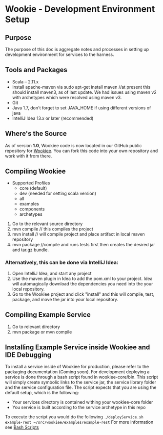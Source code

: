 # Wookie - Development Environment Setup

## Purpose

The purpose of this doc is aggregate notes and processes in setting up development environment for services to
the harness.

## Tools and Packages

* Scala – 2.11.x
* Install apache-maven via sudo apt-get install maven //at present this should install maven3, as of last update.
	We had issues using maven v2 with archetypes which were resolved using maven v3.
* Git
* Java 1.7, don't forget to set JAVA_HOME if using different versions of java
* IntelliJ Idea 13.x or later (recommended)

## Where's the Source

As of version **1.0**, Wookiee code is now located in our GitHub public repository for [Wookiee](https://github.com/oracle/wookiee).
You can fork this code into your own repository and work with it from there.

## Compiling Wookiee

- Supported Profiles 
	* core (default)
	* dev (needed for setting scala version)
	* all
	* examples
	* components
	* archetypes

1.  Go to the relevant source directory
2.  mvn compile // this compiles the project
3.  mvn install // will compile project and place artifact in local maven repository
3.  mvn package //compile and runs tests first then creates the desired jar and tar.gz bundle.

### Alternatively, this can be done via IntelliJ Idea:

1. Open IntelliJ Idea, and start any project
2. Use the maven plugin in Idea to add the pom.xml to your project.  Idea will automagically download the dependencies
you need into the your local repository.
3. Go to the Wookiee project and click "install" and this will compile, test, package, and move the jar into your
local repository.

## Compiling Example Service

1.  Go to relevant directory
2.  mvn package or mvn compile

## Installing Example Service inside Wookiee and IDE Debugging

To install a service inside of Wookiee for production, please refer to the packaging documentation (Coming soon). For development deploying a service is done through a bash script found in wookiee-core/bin. This script will simply create symbolic links to the service jar, the service library folder and the service configuration file. The script expects that you are using the default setup, which is the following:

* Your services directory is contained withing your wookiee-core folder
* You service is built according to the service archetype in this repo

To execute the script you would do the following ```./deployService.sh example-rest ~/src/wookiee/examples/example-rest```
For more information see [Bash Scripts](../wookiee-core/bin/readme.md)

